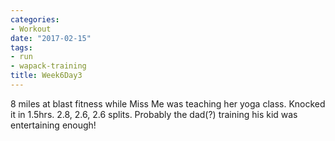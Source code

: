 ```yaml
---
categories:
- Workout
date: "2017-02-15"
tags:
- run
- wapack-training
title: Week6Day3
---
```


8 miles at blast fitness while Miss Me was teaching her yoga class. Knocked it in 1.5hrs. 2.8, 2.6, 2.6 splits. Probably the dad(?) training his kid was entertaining enough!
